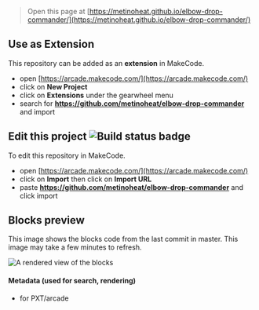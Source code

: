  


> Open this page at [https://metinoheat.github.io/elbow-drop-commander/](https://metinoheat.github.io/elbow-drop-commander/)

## Use as Extension

This repository can be added as an **extension** in MakeCode.

* open [https://arcade.makecode.com/](https://arcade.makecode.com/)
* click on **New Project**
* click on **Extensions** under the gearwheel menu
* search for **https://github.com/metinoheat/elbow-drop-commander** and import

## Edit this project ![Build status badge](https://github.com/metinoheat/elbow-drop-commander/workflows/MakeCode/badge.svg)

To edit this repository in MakeCode.

* open [https://arcade.makecode.com/](https://arcade.makecode.com/)
* click on **Import** then click on **Import URL**
* paste **https://github.com/metinoheat/elbow-drop-commander** and click import

## Blocks preview

This image shows the blocks code from the last commit in master.
This image may take a few minutes to refresh.

![A rendered view of the blocks](https://github.com/metinoheat/elbow-drop-commander/raw/master/.github/makecode/blocks.png)

#### Metadata (used for search, rendering)

* for PXT/arcade
<script src="https://makecode.com/gh-pages-embed.js"></script><script>makeCodeRender("{{ site.makecode.home_url }}", "{{ site.github.owner_name }}/{{ site.github.repository_name }}");</script>
